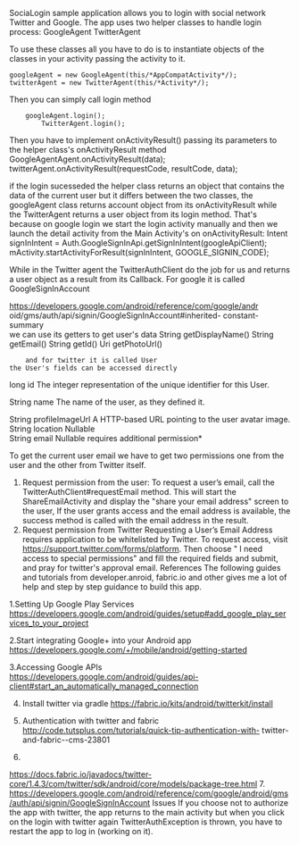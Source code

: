 SociaLogin sample application allows you to login with social network Twitter and Google.
The app uses two helper classes to handle login process:
GoogleAgent
TwitterAgent

To use these classes all you have to do is to instantiate objects of the classes in your activity passing the activity to it.
        
    googleAgent = new GoogleAgent(this/*AppCompatActivity*/);
    twitterAgent = new TwitterAgent(this/*Activity*/);
        
Then you can simply call login method
        
    	googleAgent.login();
        	TwitterAgent.login();

Then you have to implement onActivityResult() passing its parameters to the helper class's onActivityResult method
    	GoogleAgentAgent.onActivityResult(data);
   	 twitterAgent.onActivityResult(requestCode, resultCode, data);
        
if the login sucesseded the helper class returns an object that contains the data of the current user
but it differs between the two classes, the googleAgent class returns account object from its onActivityResult while the TwitterAgent returns a user object from its login method. That's because on google login we start the login activity manually and then we launch the detail activity from the Main Activity's on onActivityResult:
	Intent signInIntent = Auth.GoogleSignInApi.getSignInIntent(googleApiClient);
  mActivity.startActivityForResult(signInIntent, GOOGLE_SIGNIN_CODE);

While in the Twitter agent the TwitterAuthClient do the job for us and returns a user object as a result from its Callback. 
For google it is called GoogleSignInAccount
             
https://developers.google.com/android/reference/com/google/andr 
oid/gms/auth/api/signin/GoogleSignInAccount#inherited- 
constant-summary   
            we can use its getters to get user's data
            String	    getDisplayName()
            String	    getEmail()
            String	    getId()
            Uri	    getPhotoUrl()
        
        and for twitter it is called User
	the User's fields can be accessed directly

long	id	The integer representation of the unique identifier for this User.

String	name	The name of the user, as they defined it.

String	profileImageUrl		A HTTP-based URL pointing to the user avatar image.
String	location 	Nullable	
String	email 		Nullable	requires additional permission*

To get the current user email we have to get two permissions one from the user and  the other from Twitter itself.
1.	Request permission from the user:
To request a user’s email, call the TwitterAuthClient#requestEmail method. This will start the ShareEmailActivity and display the "share your email address" screen to the user, If the user grants access and the email address is available, the success method is called with the email address in the result.
2.	Request permission from Twitter
Requesting a User’s Email Address requires application to be whitelisted by Twitter. To request access, visit https://support.twitter.com/forms/platform.
Then choose " I need access to special permissions" and fill the required fields and submit, and pray for twitter's approval email.
References
The following guides and tutorials from developer.anroid, fabric.io and other gives me a lot of help and step by step guidance to build this app.

1.Setting Up Google Play Services
https://developers.google.com/android/guides/setup#add_google_play_services_to_your_project

2.Start integrating Google+ into your Android app
https://developers.google.com/+/mobile/android/getting-started

3.Accessing Google APIs
https://developers.google.com/android/guides/api-client#start_an_automatically_managed_connection


4. Install twitter via gradle
https://fabric.io/kits/android/twitterkit/install

5. Authentication with twitter and fabric
http://code.tutsplus.com/tutorials/quick-tip-authentication-with- twitter-and-fabric--cms-23801
6.
 https://docs.fabric.io/javadocs/twitter-core/1.4.3/com/twitter/sdk/android/core/models/package-tree.html
7. https://developers.google.com/android/reference/com/google/android/gms/auth/api/signin/GoogleSignInAccount
  Issues
If you choose not to authorize the app with twitter, the app returns to the main activity but when you click on the login with twitter again TwitterAuthException is thrown, you have to restart the app to log in (working on it).
